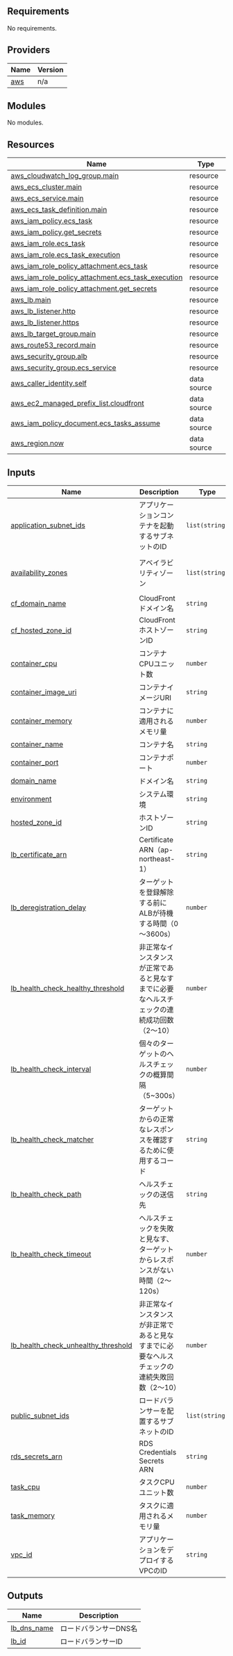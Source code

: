 <!-- BEGIN_TF_DOCS -->
## Requirements

No requirements.

## Providers

| Name | Version |
|------|---------|
| <a name="provider_aws"></a> [aws](#provider\_aws) | n/a |

## Modules

No modules.

## Resources

| Name | Type |
|------|------|
| [aws_cloudwatch_log_group.main](https://registry.terraform.io/providers/hashicorp/aws/latest/docs/resources/cloudwatch_log_group) | resource |
| [aws_ecs_cluster.main](https://registry.terraform.io/providers/hashicorp/aws/latest/docs/resources/ecs_cluster) | resource |
| [aws_ecs_service.main](https://registry.terraform.io/providers/hashicorp/aws/latest/docs/resources/ecs_service) | resource |
| [aws_ecs_task_definition.main](https://registry.terraform.io/providers/hashicorp/aws/latest/docs/resources/ecs_task_definition) | resource |
| [aws_iam_policy.ecs_task](https://registry.terraform.io/providers/hashicorp/aws/latest/docs/resources/iam_policy) | resource |
| [aws_iam_policy.get_secrets](https://registry.terraform.io/providers/hashicorp/aws/latest/docs/resources/iam_policy) | resource |
| [aws_iam_role.ecs_task](https://registry.terraform.io/providers/hashicorp/aws/latest/docs/resources/iam_role) | resource |
| [aws_iam_role.ecs_task_execution](https://registry.terraform.io/providers/hashicorp/aws/latest/docs/resources/iam_role) | resource |
| [aws_iam_role_policy_attachment.ecs_task](https://registry.terraform.io/providers/hashicorp/aws/latest/docs/resources/iam_role_policy_attachment) | resource |
| [aws_iam_role_policy_attachment.ecs_task_execution](https://registry.terraform.io/providers/hashicorp/aws/latest/docs/resources/iam_role_policy_attachment) | resource |
| [aws_iam_role_policy_attachment.get_secrets](https://registry.terraform.io/providers/hashicorp/aws/latest/docs/resources/iam_role_policy_attachment) | resource |
| [aws_lb.main](https://registry.terraform.io/providers/hashicorp/aws/latest/docs/resources/lb) | resource |
| [aws_lb_listener.http](https://registry.terraform.io/providers/hashicorp/aws/latest/docs/resources/lb_listener) | resource |
| [aws_lb_listener.https](https://registry.terraform.io/providers/hashicorp/aws/latest/docs/resources/lb_listener) | resource |
| [aws_lb_target_group.main](https://registry.terraform.io/providers/hashicorp/aws/latest/docs/resources/lb_target_group) | resource |
| [aws_route53_record.main](https://registry.terraform.io/providers/hashicorp/aws/latest/docs/resources/route53_record) | resource |
| [aws_security_group.alb](https://registry.terraform.io/providers/hashicorp/aws/latest/docs/resources/security_group) | resource |
| [aws_security_group.ecs_service](https://registry.terraform.io/providers/hashicorp/aws/latest/docs/resources/security_group) | resource |
| [aws_caller_identity.self](https://registry.terraform.io/providers/hashicorp/aws/latest/docs/data-sources/caller_identity) | data source |
| [aws_ec2_managed_prefix_list.cloudfront](https://registry.terraform.io/providers/hashicorp/aws/latest/docs/data-sources/ec2_managed_prefix_list) | data source |
| [aws_iam_policy_document.ecs_tasks_assume](https://registry.terraform.io/providers/hashicorp/aws/latest/docs/data-sources/iam_policy_document) | data source |
| [aws_region.now](https://registry.terraform.io/providers/hashicorp/aws/latest/docs/data-sources/region) | data source |

## Inputs

| Name | Description | Type | Default | Required |
|------|-------------|------|---------|:--------:|
| <a name="input_application_subnet_ids"></a> [application\_subnet\_ids](#input\_application\_subnet\_ids) | アプリケーションコンテナを起動するサブネットのID | `list(string)` | n/a | yes |
| <a name="input_availability_zones"></a> [availability\_zones](#input\_availability\_zones) | アベイラビリティゾーン | `list(string)` | <pre>[<br>  "ap-northeast-1a",<br>  "ap-northeast-1c"<br>]</pre> | no |
| <a name="input_cf_domain_name"></a> [cf\_domain\_name](#input\_cf\_domain\_name) | CloudFrontドメイン名 | `string` | n/a | yes |
| <a name="input_cf_hosted_zone_id"></a> [cf\_hosted\_zone\_id](#input\_cf\_hosted\_zone\_id) | CloudFrontホストゾーンID | `string` | n/a | yes |
| <a name="input_container_cpu"></a> [container\_cpu](#input\_container\_cpu) | コンテナCPUユニット数 | `number` | `256` | no |
| <a name="input_container_image_uri"></a> [container\_image\_uri](#input\_container\_image\_uri) | コンテナイメージURI | `string` | n/a | yes |
| <a name="input_container_memory"></a> [container\_memory](#input\_container\_memory) | コンテナに適用されるメモリ量 | `number` | `512` | no |
| <a name="input_container_name"></a> [container\_name](#input\_container\_name) | コンテナ名 | `string` | n/a | yes |
| <a name="input_container_port"></a> [container\_port](#input\_container\_port) | コンテナポート | `number` | n/a | yes |
| <a name="input_domain_name"></a> [domain\_name](#input\_domain\_name) | ドメイン名 | `string` | n/a | yes |
| <a name="input_environment"></a> [environment](#input\_environment) | システム環境 | `string` | n/a | yes |
| <a name="input_hosted_zone_id"></a> [hosted\_zone\_id](#input\_hosted\_zone\_id) | ホストゾーンID | `string` | n/a | yes |
| <a name="input_lb_certificate_arn"></a> [lb\_certificate\_arn](#input\_lb\_certificate\_arn) | Certificate ARN（ap-northeast-1） | `string` | n/a | yes |
| <a name="input_lb_deregistration_delay"></a> [lb\_deregistration\_delay](#input\_lb\_deregistration\_delay) | ターゲットを登録解除する前に ALBが待機する時間（0～3600s） | `number` | `120` | no |
| <a name="input_lb_health_check_healthy_threshold"></a> [lb\_health\_check\_healthy\_threshold](#input\_lb\_health\_check\_healthy\_threshold) | 非正常なインスタンスが正常であると見なすまでに必要なヘルスチェックの連続成功回数（2～10） | `number` | `5` | no |
| <a name="input_lb_health_check_interval"></a> [lb\_health\_check\_interval](#input\_lb\_health\_check\_interval) | 個々のターゲットのヘルスチェックの概算間隔（5~300s） | `number` | `30` | no |
| <a name="input_lb_health_check_matcher"></a> [lb\_health\_check\_matcher](#input\_lb\_health\_check\_matcher) | ターゲットからの正常なレスポンスを確認するために使用するコード | `string` | `"200-299"` | no |
| <a name="input_lb_health_check_path"></a> [lb\_health\_check\_path](#input\_lb\_health\_check\_path) | ヘルスチェックの送信先 | `string` | `"/"` | no |
| <a name="input_lb_health_check_timeout"></a> [lb\_health\_check\_timeout](#input\_lb\_health\_check\_timeout) | ヘルスチェックを失敗と見なす、ターゲットからレスポンスがない時間（2～120s） | `number` | `5` | no |
| <a name="input_lb_health_check_unhealthy_threshold"></a> [lb\_health\_check\_unhealthy\_threshold](#input\_lb\_health\_check\_unhealthy\_threshold) | 非正常なインスタンスが非正常であると見なすまでに必要なヘルスチェックの連続失敗回数（2～10） | `number` | `2` | no |
| <a name="input_public_subnet_ids"></a> [public\_subnet\_ids](#input\_public\_subnet\_ids) | ロードバランサーを配置するサブネットのID | `list(string)` | n/a | yes |
| <a name="input_rds_secrets_arn"></a> [rds\_secrets\_arn](#input\_rds\_secrets\_arn) | RDS Credentials Secrets ARN | `string` | n/a | yes |
| <a name="input_task_cpu"></a> [task\_cpu](#input\_task\_cpu) | タスクCPUユニット数 | `number` | `256` | no |
| <a name="input_task_memory"></a> [task\_memory](#input\_task\_memory) | タスクに適用されるメモリ量 | `number` | `512` | no |
| <a name="input_vpc_id"></a> [vpc\_id](#input\_vpc\_id) | アプリケーションをデプロイするVPCのID | `string` | n/a | yes |

## Outputs

| Name | Description |
|------|-------------|
| <a name="output_lb_dns_name"></a> [lb\_dns\_name](#output\_lb\_dns\_name) | ロードバランサーDNS名 |
| <a name="output_lb_id"></a> [lb\_id](#output\_lb\_id) | ロードバランサーID |
<!-- END_TF_DOCS -->